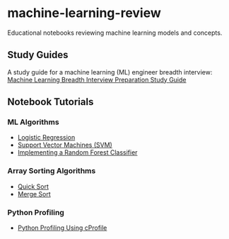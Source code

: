 # machine-learning-review
Educational notebooks reviewing machine learning models and concepts.

## Study Guides

A study guide for a machine learning (ML) engineer breadth interview: [Machine Learning Breadth Interview Preparation Study Guide](https://github.com/jman4162/machine-learning-review/blob/main/Machine%20Learning%20Breadth%20Interview%20Preparation%20Study%20Guide/Machine%20Learning%20Breadth%20Interview%20Preparation%20Study%20Guide.pdf)

## Notebook Tutorials

### ML Algorithms
- [Logistic Regression](https://github.com/jman4162/machine-learning-review/blob/main/Review_Python_Tutorial_on_Logistic_Regression.ipynb)
- [Support Vector Machines (SVM)](https://github.com/jman4162/machine-learning-review/blob/main/Python_Review_Tutorial_Support_Vector_Machines_(SVM).ipynb)
- [Implementing a Random Forest Classifier](https://github.com/jman4162/machine-learning-review/blob/main/Implementing_a_Random_Forest_Classifier.ipynb)

### Array Sorting Algorithms
- [Quick Sort](https://github.com/jman4162/machine-learning-review/blob/main/An_Introduction_to_Quicksort_Using_Python.ipynb)
- [Merge Sort](https://github.com/jman4162/machine-learning-review/blob/main/Merge_Sort_Algorithm_Tutorial_in_Python.ipynb)

### Python Profiling

- [Python Profiling Using cProfile](https://github.com/jman4162/machine-learning-review/blob/main/Python_Profiling_with_%60cProfile%60_A_Comprehensive_Guide.ipynb)
